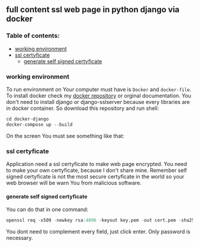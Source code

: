## full content ssl web page in python django via docker
### Table of contents:
* [working environment](#working-environment)
* [ssl certyficate](#ssl-certyficate)
  * [generate self signed certyficate](#generate-self-signed-certyficate)
  
### working environment
To run environment on Your computer must have is ```Docker``` and ```docker-file```. To install docker check my [docker repository](https://github.com/SirMefju/notes/blob/main/docker.md) or orginal documentation. You don't need to install django or django-sslserver because every libraries are in docker container. So download this repository and run shell:
```R
cd docker-django
docker-compose up --build
```
On the screen You must see something like that:
### ssl certyficate
Application need a ssl certyficate to make web page encrypted. You need to make your own certyficate, because I don't share mine. 
Remember self signed certyficate is not the most secure certyficate in the world so your web browser will be warn You from malicious software.

#### generate self signed certyficate
You can do that in one command:
```R
openssl req -x509 -newkey rsa:4096 -keyout key.pem -out cert.pem -sha256 -days 365
```
You dont need to complement every field, just click enter. Only password is necessary.
